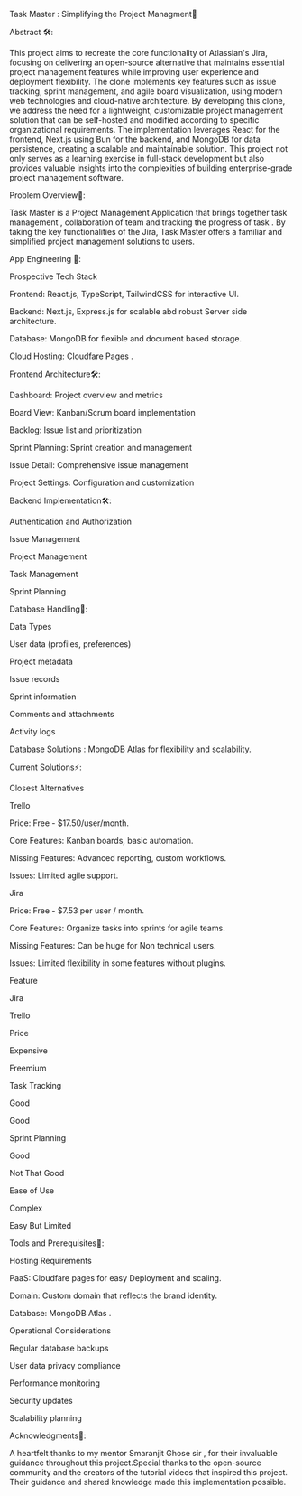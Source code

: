 Task Master : Simplifying the Project Managment🚀

Abstract 🛠️:

This project aims to recreate the core functionality of Atlassian's Jira, focusing on delivering an open-source alternative that maintains essential project management features while improving user experience and deployment flexibility. The clone implements key features such as issue tracking, sprint management, and agile board visualization, using modern web technologies and cloud-native architecture. By developing this clone, we address the need for a lightweight, customizable project management solution that can be self-hosted and modified according to specific organizational requirements. The implementation leverages React for the frontend, Next.js using Bun for the backend, and MongoDB for data persistence, creating a scalable and maintainable solution. This project not only serves as a learning exercise in full-stack development but also provides valuable insights into the complexities of building enterprise-grade project management software.

Problem Overview📄:

Task Master is a Project Management Application that brings together task management , collaboration of team and tracking the progress of task . By taking the key functionalities of the Jira, Task Master offers a familiar and simplified project management solutions to users.

App Engineering 🎯:

Prospective Tech Stack

Frontend: React.js, TypeScript, TailwindCSS for interactive UI.

Backend: Next.js, Express.js for scalable abd robust Server side architecture.

Database: MongoDB for flexible and document based storage.

Cloud Hosting: Cloudfare Pages .

Frontend Architecture🛠️:

Dashboard: Project overview and metrics

Board View: Kanban/Scrum board implementation

Backlog: Issue list and prioritization

Sprint Planning: Sprint creation and management

Issue Detail: Comprehensive issue management

Project Settings: Configuration and customization

Backend Implementation🛠️:

Authentication and Authorization

Issue Management

Project Management

Task Management

Sprint Planning

Database Handling🔗:

Data Types

User data (profiles, preferences)

Project metadata

Issue records

Sprint information

Comments and attachments

Activity logs

Database Solutions : MongoDB Atlas for flexibility and scalability.

Current Solutions⚡:

Closest Alternatives

Trello

Price: Free - $17.50/user/month.

Core Features: Kanban boards, basic automation.

Missing Features: Advanced reporting, custom workflows.

Issues: Limited agile support.

Jira 

Price: Free -  $7.53 per user / month.

Core Features: Organize tasks into sprints for agile teams.

Missing Features: Can be huge for Non technical users.

Issues: Limited flexibility in some features without plugins.

Feature

Jira

Trello

Price

Expensive

Freemium

Task Tracking

Good

Good

Sprint Planning

Good

Not That Good

Ease of Use

Complex

Easy But Limited

Tools and Prerequisites🌟:

Hosting Requirements

PaaS: Cloudfare pages for easy Deployment and scaling.

Domain: Custom domain that reflects the brand identity.

Database: MongoDB Atlas .

Operational Considerations

Regular database backups

User data privacy compliance

Performance monitoring

Security updates

Scalability planning

Acknowledgments🌟:

A heartfelt thanks to my mentor Smaranjit Ghose sir , for their invaluable guidance throughout this project.Special thanks to the open-source community and the creators of the tutorial videos that inspired this project. Their guidance and shared knowledge made this implementation possible.
